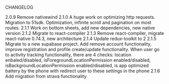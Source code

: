 CHANGELOG

2.0.9 Remove nativewind
2.1.0 A huge work on optimizing http requests. Migration to 51sdk. Optimization, infinite scroll and pagination on most routes.
2.1.1 Work on bottom sheets, add new dependencies, new native version
2.1.2 Migrate to react-compiler
2.1.3 Remove react-compiler, migrate react-native 0.74.3, new architecture
2.1.4 Update redux-toolkit to 2
2.1.5 Migrate to a new supabase project.
Add remove account functionality, improve registration and profile create/update functionality.
When user go to activity tracking functionality, there are 4 checks: location enbaled/disabled, isForegroundLocationPermission enabled/disabled, isBackgroundLocationPermission enabled/disabled, is app optimized battery by the phone with redirect user to these settings in the phone
2.1.6 Add migration from strava functionality 
